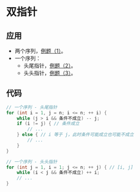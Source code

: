 # 双指针

## 应用

- 两个序列，[例题（1）](/solution/01.primary-algorithm/1.8%20双指针/题解-数组元素的目标和-双指针.html)。
- 一个序列：
  - 头尾指针，[例题（2）](/solution/01.primary-algorithm/1.8%20双指针/题解-两数之和-双指针.html)。
  - 头头指针，[例题（3）](/solution/01.primary-algorithm/1.8%20双指针/题解-最长连续不重复子序列-双指针.html)。

## 代码

```cpp
// 一个序列 - 头尾指针
for (int i = 1, j = n; i <= n; ++ i) {
    while (j > i && 条件不成立) -- j;
    if (i != j) { // 条件成立
        // ...
    } else { // i 等于 j，此时条件可能成立也可能不成立
        // ...
    }
}

// 一个序列 - 头头指针
for (int j = 1, i = 1; j <= n; ++ j) { // [i, j]
    while (i < j && 条件不成立) ++ i;
    // ...
}
```


